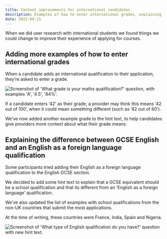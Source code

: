 ```yaml
---
title: Content improvements for international candidates
description: Examples of how to enter international grades, explaining the difference between GCSE English and English as a foreign language qualifications.
date: 2021-09-21
---
```


When we did user research with international students we found things we could change to improve their experience of applying for courses.

## Adding more examples of how to enter international grades

When a candidate adds an international qualification to their application, they’re asked to enter a grade.

![Screenshot of 'What grade is your maths qualification?' question, with examples 'A', '4.5', '84%'.](grade-question-with-examples.png "Grade question with examples")

If a candidate enters ‘42’ as their grade, a provider may think this means ‘42 out of 100’, when it could mean something different (such as ‘42 out of 60’).

We’ve now added another example grade to the hint text, to help candidates give providers more context about what their grade means.

## Explaining the difference between GCSE English and an English as a foreign language qualification

Some participants tried adding their English as a foreign language qualification to the English GCSE section.

We decided to add some hint text to explain that a GCSE equivalent should be a school qualification and that its different from an ‘English as a foreign language’ qualification.

We’ve also updated the list of examples with school qualifications from the non-UK countries that submit the most applications.

At the time of writing, these countries were France, India, Spain and Nigeria.

![Screenshot of 'What type of English qualification do you have?' question with new hint text.](what-type-of-English-qualification-do-you-have.png "What type of English qualification do you have?")

